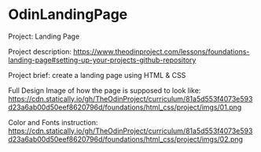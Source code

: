 # OdinLandingPage
Project: Landing Page

Project description: https://www.theodinproject.com/lessons/foundations-landing-page#setting-up-your-projects-github-repository

Project brief: create a landing page using HTML & CSS

Full Design Image of how the page is supposed to look like: https://cdn.statically.io/gh/TheOdinProject/curriculum/81a5d553f4073e593d23a6ab00d50eef8620796d/foundations/html_css/project/imgs/01.png

Color and Fonts instruction: https://cdn.statically.io/gh/TheOdinProject/curriculum/81a5d553f4073e593d23a6ab00d50eef8620796d/foundations/html_css/project/imgs/02.png

